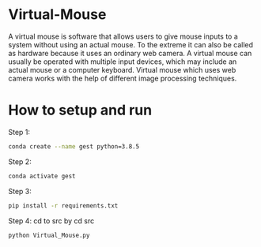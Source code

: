 # Virtual-Mouse

A virtual mouse is software that allows users to give mouse inputs to a
system without using an actual mouse. To the extreme it can also be called
as hardware because it uses an ordinary web camera. A virtual mouse can
usually be operated with multiple input devices, which may include an
actual mouse or a computer keyboard. Virtual mouse which uses web
camera works with the help of different image processing techniques.

# How to setup and run
  
  Step 1: 
  ```bash
  conda create --name gest python=3.8.5
  ```
  
  Step 2:
  ```bash
  conda activate gest
  ```
  
  Step 3:  
  ```bash
  pip install -r requirements.txt
  ```
  
  Step 4:
  cd to src by cd src
  ```bash 
  python Virtual_Mouse.py
  ```

